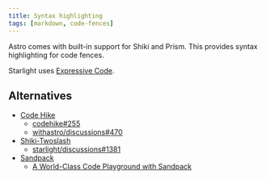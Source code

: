 ```yaml
---
title: Syntax highlighting
tags: [markdown, code-fences]
---
```


Astro comes with built-in support for Shiki and Prism. This provides syntax highlighting for code fences.

Starlight uses [Expressive Code](https://expressive-code.com/).

## Alternatives

- [Code Hike](https://codehike.org/)
  - [codehike#255](https://github.com/code-hike/codehike/issues/255)
  - [withastro/discussions#470](https://github.com/withastro/roadmap/discussions/470)
- [Shiki-Twoslash](https://shikijs.github.io/twoslash/)
  - [starlight/discussions#1381](https://github.com/withastro/starlight/discussions/1381)
- [Sandpack](https://sandpack.codesandbox.io/)
  - [A World-Class Code Playground with Sandpack](https://www.joshwcomeau.com/react/next-level-playground/)
